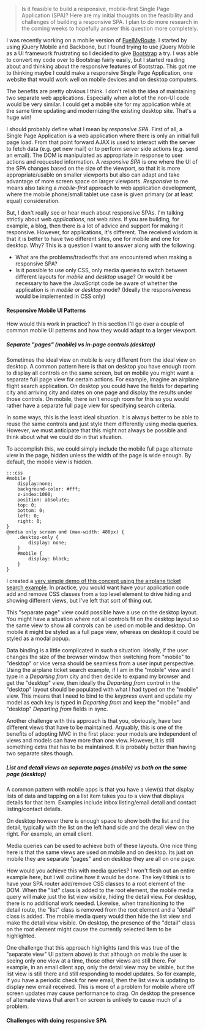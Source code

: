 
> Is it feasible to build a responsive, mobile-first Single Page Application
> (SPA)? Here are my initial thoughts on the feasibility and challenges of
> building a responsive SPA. I plan to do more research in the coming weeks to
> hopefully answer this question more completely.

I was recently working on a mobile version of
[FuelMyRoute](http://fuelmyroute.com). I started by using jQuery Mobile and
Backbone, but I found trying to use jQuery Mobile as a UI framework frustrating
so I decided to give [Bootstrap](http://getbootstrap.com/) a try. I was able to
convert my code over to Bootstrap fairly easily, but I started reading about and
thinking about the responsive features of Bootstrap. This got me to thinking
maybe I could make a responsive Single Page Application, one website that would
work well on mobile devices and on desktop computers.

The benefits are pretty obvious I think. I don't relish the idea of maintaining
two separate web applications. Especially when a lot of the non-UI code would be
very similar.  I could get a mobile site for my application while at the same
time updating and modernizing the existing desktop site.  That's a huge win!

I should probably define what I mean by *responsive SPA*.  First of all, a
Single Page Application is a web application where there is only an initial full
page load. From that point forward AJAX is used to interact with the server to
fetch data (e.g. get new mail) or to perform server side actions (e.g. send an
email). The DOM is manipulated as appropriate in response to user actions and
requested information. A *responsive SPA* is one where the UI of the SPA changes
based on the size of the viewport, so that it is more appropriate/usable on
smaller viewports but also can adapt and take advantage of more screen space on
larger viewports. *Responsive* to me means also taking a *mobile-first* approach
to web application development, where the mobile phone/small tablet use case is
given primary (or at least equal) consideration.

But, I don't really see or hear much about responsive SPAs. I'm talking strictly
about web *applications*, not web *sites*. If you are building, for example, a
blog, then there is a lot of advice and support for making it responsive.
However, for applications, it's different. The received wisdom is that it is
better to have two different sites, one for mobile and one for desktop.  Why?
This is a question I want to answer along with the following:

* What are the problems/tradeoffs that are encountered when making a responsive
  SPA?
* Is it possible to use only CSS, only media queries to switch between different
  layouts for *mobile* and *desktop* usage? Or would it be necessary to have the
  JavaScript code be aware of whether the application is in *mobile* or
  *desktop* mode? (Ideally the responsiveness would be implemented in CSS only)

#### Responsive Mobile UI Patterns

How would this work in practice?  In this section I'll go over a couple of
common mobile UI patterns and how they would adapt to a larger viewport.

##### Separate "pages" (mobile) vs in-page controls (desktop)

Sometimes the ideal view on mobile is very different from the ideal view on
desktop. A common pattern here is that on desktop you have enough room to
display all controls on the same screen, but on mobile you might want a separate
full page view for certain actions.  For example, imagine an airplane flight
search application.  On desktop you could have the fields for departing city and
arriving city and dates on one page and display the results under those
controls.  On mobile, there isn't enough room for this so you would rather have
a separate full page view for specifying search criteria.

In some ways, this is the least ideal situation. It is always better to be able
to reuse the same controls and just style them differently using media queries.
However, we must anticipate that this might not always be possible and think
about what we could do in that situation.

To accomplish this, we could simply include the mobile full page alternate view
in the page, hidden unless the width of the page is wide enough.  By default,
the mobile view is hidden.

    :::css
    #mobile {
        display:none;
        background-color: #fff;
        z-index:1000;
        position: absolute;
        top: 0;
        bottom: 0;
        left: 0;
        right: 0;
    }
    @media only screen and (max-width: 480px) {
        .desktop-only {
            display: none;
        }
        #mobile {
            display: block;
        }
    }

I created a [very simple demo of this concept using the airplane ticket search
example](http://jsfiddle.net/machristie/01kypvf5/). In practice, you would want
have your application code add and remove CSS classes from a top level element
to drive hiding and showing different views, but I've left that sort of thing
out.

This "separate page" view could possible have a use on the desktop layout. You
might have a situation where not all controls fit on the desktop layout so the
same view to show all controls can be used on mobile and desktop.  On mobile it
might be styled as a full page view, whereas on desktop it could be styled as a
modal popup.

Data binding is a little complicated in such a situation.  Ideally, if the user
changes the size of the browser window then switching from "mobile" to "desktop"
or vice versa should be seamless from a user input perspective. Using the
airplane ticket search example, if I am in the "mobile" view and I type in a
*Departing from* city and then decide to expand my browser and get the "desktop"
view, then ideally the *Departing from* control in the "desktop" layout should
be populated with what I had typed on the "mobile" view. This means that I need
to bind to the *keypress* event and update my model as each key is typed in
*Departing from* and keep the "mobile" and "desktop" *Departing from* fields in
sync.

Another challenge with this approach is that you, obviously, have two different
views that have to be maintained. Arguably, this is one of the benefits of
adopting MVC in the first place: your models are independent of views and models
can have more than one view. However, it is still something extra that has to be
maintained. It is probably better than having two separate sites though.

##### List and detail views on separate pages (mobile) vs both on the same page (desktop)

A common pattern with mobile apps is that you have a view(s) that display lists
of data and tapping on a list item takes you to a view that displays details for
that item.  Examples include inbox listing/email detail and contact
listing/contact details.

On desktop however there is enough space to show both the list and the detail,
typically with the list on the left hand side and the detail view on the right.
For example, an email client.

Media queries can be used to achieve both of these layouts. One nice thing here
is that the same views are used on mobile and on desktop. Its just on mobile
they are separate "pages" and on desktop they are all on one page.

How would you achieve this with media queries?  I won't flesh out an entire
example here, but I will outline how it would be done.  The key I think is to
have your SPA router add/remove CSS classes to a root element of the DOM. When
the "list" class is added to the root element, the mobile media query will make
just the list view visible, hiding the detail view.  For desktop, there is no
additional work needed. Likewise, when transitioning to the detail route, the
"list" class is removed from the root element and a "detail" class is added. The
mobile media query would then hide the list view and make the detail view
visible.  On desktop, the presence of the "detail" class on the root element
might cause the currently selected item to be highlighted.

One challenge that this approach highlights (and this was true of the "separate
view" UI pattern above) is that although on mobile the user is seeing only one
view at a time, those other views are still there.  For example, in an email
client app, only the detail view may be visible, but the list view is still
there and still responding to model updates.  So for example, if you have a
periodic check for new email, then the list view is updating to display new
email received.  This is more of a problem for mobile where off screen updates
may cause performance to drag. On desktop the presence of alternate views that
aren't on screen is unlikely to cause much of a problem.

#### Challenges with doing responsive SPA
